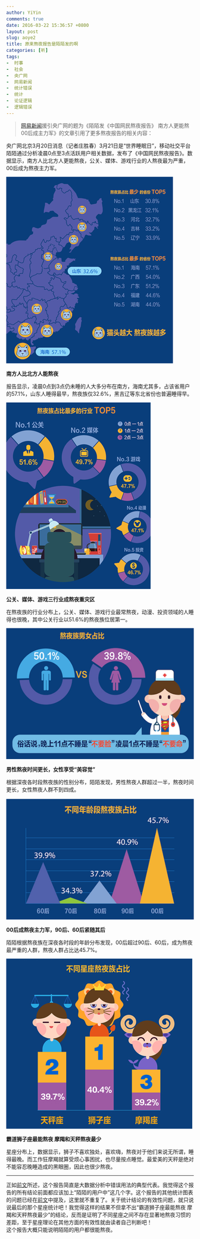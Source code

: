 ```yaml
---
author: YiYin
comments: true
date: 2016-03-22 15:36:57 +0800
layout: post
slug: aoye2
title: 原来熬夜报告是陌陌发的啊
categories: [听]
tags:
-  时事
-  社会
-  央广网
-  网易新闻
-  统计错误
-  统计
-  论证逻辑
-  逻辑错误
---
```

<div class="quote"> <blockquote>
    	<a href="http://news.163.com/16/0320/11/BIJLJQ6000014JB5.html">网易新闻</a>援引央广网的题为《陌陌发《中国网民熬夜报告》 南方人更能熬00后成主力军》的文章引用了更多熬夜报告的相关内容：
    </blockquote>
</div>

<p>
    央广网北京3月20日消息（记者庄胜春）3月21日是“世界睡眠日”，移动社交平台陌陌通过分析凌晨0点至3点活跃用户相关数据，发布了《中国网民熬夜报告》。数据显示，南方人比北方人更能熬夜，公关、媒体、游戏行业的人熬夜最为严重，00后成为熬夜主力军。</p>

![](/public/images/aoye/1.png)

<p><strong>南方人比北方人能熬夜</strong></p>
<p>报告显示，凌晨0点到3点仍未睡的人大多分布在南方，海南尤其多，占该省用户的57.1%，山东人睡得最早，熬夜族仅32.6%，黑吉辽等东北省份也普遍睡得早。</p>

![](/public/images/aoye/2.png)

<p><strong>公关、媒体、游戏三行业成熬夜重灾区</strong></p>
<p>在熬夜族的行业分布上，公关、媒体、游戏行业最常熬夜，动漫、投资领域的人睡得也很晚，其中公关行业以51.6%的熬夜族位居第一。</p>

![](/public/images/aoye/3.png)

<p><strong>男性熬夜时间更长，女性享受“美容觉”</strong></p>
<p>根据深夜各时段熬夜族的性别分布，陌陌发现，男性熬夜人群超过一半，熬夜时间更长，女性熬夜人群不到四成。</p>

![](/public/images/aoye/4.png)

<p><strong>00后成熬夜主力军，90后、60后紧随其后</strong></p>
<p>陌陌根据熬夜族在深夜各时段的年龄分布发现，00后超过90后、60后，成为熬夜最严重的人群，熬夜人群占比达45.7%。</p>

![](/public/images/aoye/5.png)

<p><strong>霸道狮子座最能熬夜 摩羯和天秤熬夜最少</strong></p>
<p>星座分布上，数据显示，狮子不喜欢独处，喜欢嗨，熬夜对于他们来说无所谓，睡得最晚。而工作狂摩羯就算受烦心事困扰，也尽量按点睡觉。最爱美的天秤是绝对不能容忍晚睡造成的黑眼圈，因此也很少熬夜。</p>

<hr/>
<div class="commentsonquote">
<div class="yizi">正如<a href="{% post_url  comments/2016-03-22-aoye %}">前文</a>所述，这个报告简直是大数据分析中错误用法的典型代表。我觉得这个报告的所有结论前面都应该加上“陌陌的用户中”这几个字。这个报告的其他统计图表的问题已经在<a href="{% post_url  comments/2016-03-22-aoye %}">前文</a>中提及，这里就不重复了。关于统计结论的有效性问题，就只说说最后的那个星座统计吧！我觉得这样的结果不但拿不出“霸道狮子座最能熬夜 摩羯和天秤熬夜最少”的结论，反而是证明了不同星座之间不存在显著地熬夜习惯的差距，至于星座理论在其他方面的有效性就由读者自己判断吧！</div>
<div class="yiyin">这个报告大概只能说明陌陌的用户都很能熬夜。</div>
</div>
<br/>

